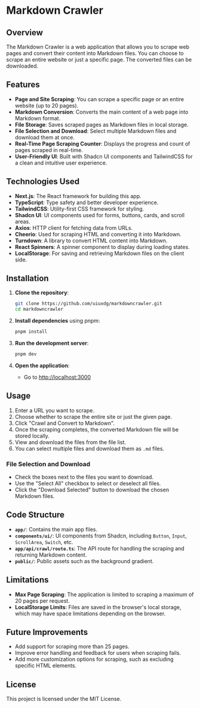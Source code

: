 
# Markdown Crawler

## Overview

The Markdown Crawler is a web application that allows you to scrape web pages and convert their content into Markdown files. You can choose to scrape an entire website or just a specific page. The converted files can be downloaded.

## Features

- **Page and Site Scraping**: You can scrape a specific page or an entire website (up to 20 pages).
- **Markdown Conversion**: Converts the main content of a web page into Markdown format.
- **File Storage**: Saves scraped pages as Markdown files in local storage.
- **File Selection and Download**: Select multiple Markdown files and download them at once.
- **Real-Time Page Scraping Counter**: Displays the progress and count of pages scraped in real-time.
- **User-Friendly UI**: Built with Shadcn UI components and TailwindCSS for a clean and intuitive user experience.

## Technologies Used

- **Next.js**: The React framework for building this app.
- **TypeScript**: Type safety and better developer experience.
- **TailwindCSS**: Utility-first CSS framework for styling.
- **Shadcn UI**: UI components used for forms, buttons, cards, and scroll areas.
- **Axios**: HTTP client for fetching data from URLs.
- **Cheerio**: Used for scraping HTML and converting it into Markdown.
- **Turndown**: A library to convert HTML content into Markdown.
- **React Spinners**: A spinner component to display during loading states.
- **LocalStorage**: For saving and retrieving Markdown files on the client side.

## Installation

1. **Clone the repository**:
    ```bash
    git clone https://github.com/uiuxdg/markdowncrawler.git
    cd markdowncrawler
    ```

2. **Install dependencies** using pnpm:
    ```bash
    pnpm install
    ```

3. **Run the development server**:
    ```bash
    pnpm dev
    ```

4. **Open the application**:
    - Go to [http://localhost:3000](http://localhost:3000)

## Usage

1. Enter a URL you want to scrape.
2. Choose whether to scrape the entire site or just the given page.
3. Click "Crawl and Convert to Markdown".
4. Once the scraping completes, the converted Markdown file will be stored locally.
5. View and download the files from the file list.
6. You can select multiple files and download them as `.md` files.

### File Selection and Download

- Check the boxes next to the files you want to download.
- Use the "Select All" checkbox to select or deselect all files.
- Click the "Download Selected" button to download the chosen Markdown files.

## Code Structure

- **`app/`**: Contains the main app files.
- **`components/ui/`**: UI components from Shadcn, including `Button`, `Input`, `ScrollArea`, `Switch`, etc.
- **`app/api/crawl/route.ts`**: The API route for handling the scraping and returning Markdown content.
- **`public/`**: Public assets such as the background gradient.

## Limitations

- **Max Page Scraping**: The application is limited to scraping a maximum of 20 pages per request.
- **LocalStorage Limits**: Files are saved in the browser's local storage, which may have space limitations depending on the browser.

## Future Improvements

- Add support for scraping more than 25 pages.
- Improve error handling and feedback for users when scraping fails.
- Add more customization options for scraping, such as excluding specific HTML elements.

## License

This project is licensed under the MIT License.
